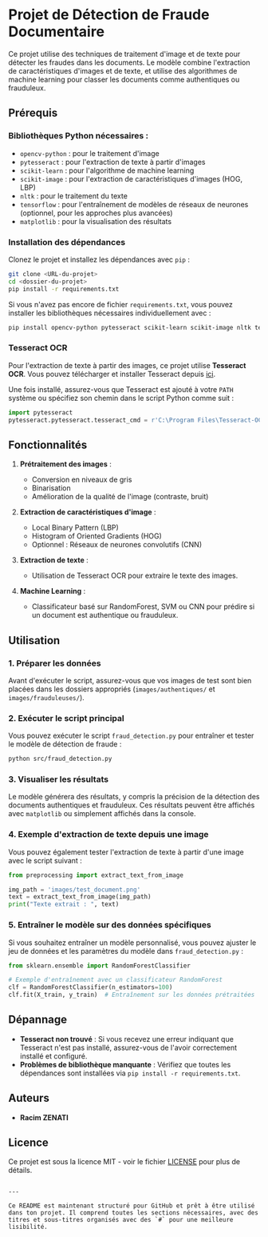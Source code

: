 # Projet de Détection de Fraude Documentaire

Ce projet utilise des techniques de traitement d'image et de texte pour détecter les fraudes dans les documents. Le modèle combine l'extraction de caractéristiques d'images et de texte, et utilise des algorithmes de machine learning pour classer les documents comme authentiques ou frauduleux.

## Prérequis

### Bibliothèques Python nécessaires :

- `opencv-python` : pour le traitement d'image
- `pytesseract` : pour l'extraction de texte à partir d'images
- `scikit-learn` : pour l'algorithme de machine learning
- `scikit-image` : pour l'extraction de caractéristiques d'images (HOG, LBP)
- `nltk` : pour le traitement du texte
- `tensorflow` : pour l'entraînement de modèles de réseaux de neurones (optionnel, pour les approches plus avancées)
- `matplotlib` : pour la visualisation des résultats

### Installation des dépendances

Clonez le projet et installez les dépendances avec `pip` :

```bash
git clone <URL-du-projet>
cd <dossier-du-projet>
pip install -r requirements.txt
```

Si vous n'avez pas encore de fichier `requirements.txt`, vous pouvez installer les bibliothèques nécessaires individuellement avec :

```bash
pip install opencv-python pytesseract scikit-learn scikit-image nltk tensorflow matplotlib
```

### Tesseract OCR

Pour l'extraction de texte à partir des images, ce projet utilise **Tesseract OCR**. Vous pouvez télécharger et installer Tesseract depuis [ici](https://github.com/tesseract-ocr/tesseract).

Une fois installé, assurez-vous que Tesseract est ajouté à votre `PATH` système ou spécifiez son chemin dans le script Python comme suit :

```python
import pytesseract
pytesseract.pytesseract.tesseract_cmd = r'C:\Program Files\Tesseract-OCR\tesseract.exe'
```

## Fonctionnalités

1. **Prétraitement des images** : 
   - Conversion en niveaux de gris
   - Binarisation
   - Amélioration de la qualité de l'image (contraste, bruit)

2. **Extraction de caractéristiques d'image** :
   - Local Binary Pattern (LBP)
   - Histogram of Oriented Gradients (HOG)
   - Optionnel : Réseaux de neurones convolutifs (CNN)

3. **Extraction de texte** :
   - Utilisation de Tesseract OCR pour extraire le texte des images.

4. **Machine Learning** :
   - Classificateur basé sur RandomForest, SVM ou CNN pour prédire si un document est authentique ou frauduleux.

## Utilisation

### 1. Préparer les données

Avant d'exécuter le script, assurez-vous que vos images de test sont bien placées dans les dossiers appropriés (`images/authentiques/` et `images/frauduleuses/`).

### 2. Exécuter le script principal

Vous pouvez exécuter le script `fraud_detection.py` pour entraîner et tester le modèle de détection de fraude :

```bash
python src/fraud_detection.py
```

### 3. Visualiser les résultats

Le modèle générera des résultats, y compris la précision de la détection des documents authentiques et frauduleux. Ces résultats peuvent être affichés avec `matplotlib` ou simplement affichés dans la console.

### 4. Exemple d'extraction de texte depuis une image

Vous pouvez également tester l'extraction de texte à partir d'une image avec le script suivant :

```python
from preprocessing import extract_text_from_image

img_path = 'images/test_document.png'
text = extract_text_from_image(img_path)
print("Texte extrait : ", text)
```

### 5. Entraîner le modèle sur des données spécifiques

Si vous souhaitez entraîner un modèle personnalisé, vous pouvez ajuster le jeu de données et les paramètres du modèle dans `fraud_detection.py` :

```python
from sklearn.ensemble import RandomForestClassifier

# Exemple d'entraînement avec un classificateur RandomForest
clf = RandomForestClassifier(n_estimators=100)
clf.fit(X_train, y_train)  # Entraînement sur les données prétraitées
```

## Dépannage

- **Tesseract non trouvé** : Si vous recevez une erreur indiquant que Tesseract n'est pas installé, assurez-vous de l'avoir correctement installé et configuré.
- **Problèmes de bibliothèque manquante** : Vérifiez que toutes les dépendances sont installées via `pip install -r requirements.txt`.

## Auteurs

- **Racim ZENATI**

## Licence

Ce projet est sous la licence MIT - voir le fichier [LICENSE](LICENSE) pour plus de détails.
```

---

Ce README est maintenant structuré pour GitHub et prêt à être utilisé dans ton projet. Il comprend toutes les sections nécessaires, avec des titres et sous-titres organisés avec des `#` pour une meilleure lisibilité.

